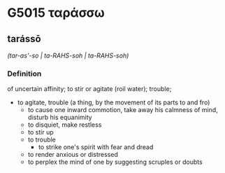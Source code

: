 # G5015 ταράσσω

## tarássō

_(tar-as'-so | ta-RAHS-soh | ta-RAHS-soh)_

### Definition

of uncertain affinity; to stir or agitate (roil water); trouble; 

- to agitate, trouble (a thing, by the movement of its parts to and fro)
  - to cause one inward commotion, take away his calmness of mind, disturb his equanimity
  - to disquiet, make restless
  - to stir up
  - to trouble
    - to strike one's spirit with fear and dread
  - to render anxious or distressed
  - to perplex the mind of one by suggesting scruples or doubts

